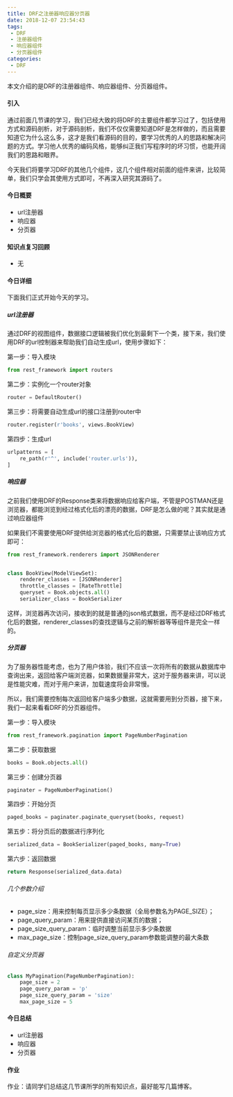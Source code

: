 ```yaml
---
title: DRF之注册器响应器分页器
date: 2018-12-07 23:54:43
tags:
 - DRF
 - 注册器组件
 - 响应器组件
 - 分页器组件
categories: 
 - DRF
---
```


本文介绍的是DRF的注册器组件、响应器组件、分页器组件。

<!--more-->

#### 引入

通过前面几节课的学习，我们已经大致的将DRF的主要组件都学习过了，包括使用方式和源码剖析，对于源码剖析，我们不仅仅需要知道DRF是怎样做的，而且需要知道它为什么这么多，这才是我们看源码的目的，要学习优秀的人的思路和解决问题的方式。学习他人优秀的编码风格，能够纠正我们写程序时的坏习惯，也能开阔我们的思路和眼界。

今天我们将要学习DRF的其他几个组件，这几个组件相对前面的组件来讲，比较简单，我们只学会其使用方式即可，不再深入研究其源码了。

#### 今日概要

- url注册器
- 响应器
- 分页器

#### 知识点复习回顾

- 无

#### 今日详细

下面我们正式开始今天的学习。

##### url注册器

通过DRF的视图组件，数据接口逻辑被我们优化到最剩下一个类，接下来，我们使用DRF的url控制器来帮助我们自动生成url，使用步骤如下：

第一步：导入模块

```python
from rest_framework import routers
```

第二步：实例化一个router对象

```python
router = DefaultRouter()
```

第三步：将需要自动生成url的接口注册到router中

```python
router.register(r'books', views.BookView)
```

第四步：生成url

```python
urlpatterns = [
    re_path(r'^', include('router.urls')),
]
```

##### 响应器

之前我们使用DRF的Response类来将数据响应给客户端，不管是POSTMAN还是浏览器，都能浏览到经过格式化后的漂亮的数据，DRF是怎么做的呢？其实就是通过响应器组件

如果我们不需要使用DRF提供给浏览器的格式化后的数据，只需要禁止该响应方式即可：

```python
from rest_framework.renderers import JSONRenderer


class BookView(ModelViewSet):
    renderer_classes = [JSONRenderer]
    throttle_classes = [RateThrottle]
    queryset = Book.objects.all()
    serializer_class = BookSerializer
```

这样，浏览器再次访问，接收到的就是普通的json格式数据，而不是经过DRF格式化后的数据，renderer_classes的查找逻辑与之前的解析器等等组件是完全一样的。

##### 分页器

为了服务器性能考虑，也为了用户体验，我们不应该一次将所有的数据从数据库中查询出来，返回给客户端浏览器，如果数据量非常大，这对于服务器来讲，可以说是性能灾难，而对于用户来讲，加载速度将会非常慢。

所以，我们需要控制每次返回给客户端多少数据，这就需要用到分页器，接下来，我们一起来看看DRF的分页器组件。

第一步：导入模块

```python
from rest_framework.pagination import PageNumberPagination
```

第二步：获取数据

```python
books = Book.objects.all()
```

第三步：创建分页器

```python
paginater = PageNumberPagination()
```

第四步：开始分页

```python
paged_books = paginater.paginate_queryset(books, request)
```

第五步：将分页后的数据进行序列化

```python
serialized_data = BookSerializer(paged_books, many=True)
```

第六步：返回数据

```python
return Response(serialized_data.data)
```

###### 几个参数介绍

- page_size：用来控制每页显示多少条数据（全局参数名为PAGE_SIZE）；
- page_query_param：用来提供直接访问某页的数据；
- page_size_query_param：临时调整当前显示多少条数据
- max_page_size：控制page_size_query_param参数能调整的最大条数

###### 自定义分页器

```python
class MyPagination(PageNumberPagination):
    page_size = 2
    page_query_param = 'p'
    page_size_query_param = 'size'
    max_page_size = 5
```



#### 今日总结

- url注册器
- 响应器
- 分页器

#### 作业

作业：请同学们总结这几节课所学的所有知识点，最好能写几篇博客。